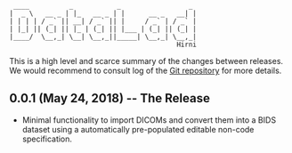      ____          _           _                 _ 
    |  _ \   __ _ | |_   __ _ | |      __ _   __| |
    | | | | / _` || __| / _` || |     / _` | / _` |
    | |_| || (_| || |_ | (_| || |___ | (_| || (_| |
    |____/  \__,_| \__| \__,_||_____| \__,_| \__,_|
                                              Hirni

This is a high level and scarce summary of the changes between releases.  We
would recommend to consult log of the [Git
repository](http://github.com/psychoinformatics-de/datalad-hirni) for more
details.

## 0.0.1 (May 24, 2018) -- The Release

- Minimal functionality to import DICOMs and convert them into a BIDS dataset
  using a automatically pre-populated editable non-code specification.
